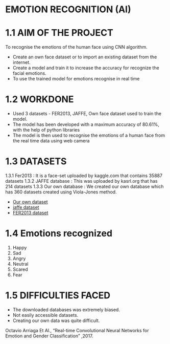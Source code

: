 # EMOTION RECOGNITION (AI)
# 1.1 AIM OF THE PROJECT
To recognise the emotions of the human face using CNN algorithm.
* Create an own face dataset or to import an existing dataset from the internet.
* Create a model and train it to increase the accuracy for recognize the facial emotions.
* To use the trained model for emotions recognise in real time
# 1.2 WORKDONE
* Used 3 datasets - FER2013, JAFFE, Own face dataset used to train the model.
* The model has been developed with a maximum accuracy of 80.61%, with the help of python libraries
* The model is then used to recognise the emotions of a human face from the real time data using web camera
# 1.3 DATASETS
1.3.1 Fer2013 : It is a face-set uploaded by kaggle.com that contains 35887 datasets
1.3.2 JAFFE database : This was uploaded by kasrl.org that has 214 datasets
1.3.3 Our own database : We created our own database which has 360 datasets created using Viola-Jones method.
* <a href = "https://drive.google.com/open?id=16C3mmEKyTKXOdVcs_cNSguFz_UqVPGez"> Our own dataset <a>
* <a href = "https://drive.google.com/open?id=1Pgi7IQwyyECD8tOsoPEdBpZOH3IUFELp"> jaffe dataset <a>
* <a href = "https://drive.google.com/open?id=1f73yBxrtpUPL1PRlHz-qMzqsd7v8qVjl"> FER2013 dataset <a>
# 1.4 Emotions recognized
1. Happy
2. Sad
3. Angry
4. Neutral
5. Scared
6. Fear
# 1.5 DIFFICULTIES FACED
* The downloaded databases was extremely biased.
* Not easily accessible datasets.
* Creating our own data was quite difficult.

Octavio Arriaga Et Al., “Real-time Convolutional Neural Networks for Emotion and Gender Classification” ,2017.
